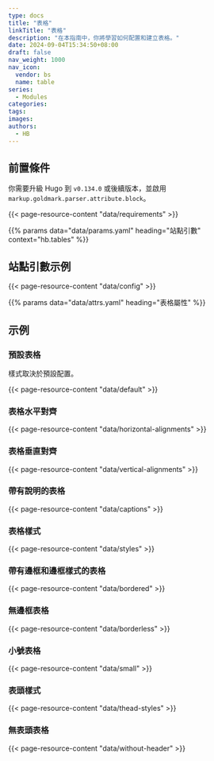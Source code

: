 ```yaml
---
type: docs
title: "表格"
linkTitle: "表格"
description: "在本指南中，你將學習如何配置和建立表格。"
date: 2024-09-04T15:34:50+08:00
draft: false
nav_weight: 1000
nav_icon:
  vendor: bs
  name: table
series:
  - Modules
categories:
tags:
images:
authors:
  - HB
---
```


## 前置條件

你需要升級 Hugo 到 `v0.134.0` 或後續版本，並啟用 `markup.goldmark.parser.attribute.block`。

{{< page-resource-content "data/requirements" >}}

{{% params data="data/params.yaml" heading="站點引數" context="hb.tables" %}}

## 站點引數示例

{{< page-resource-content "data/config" >}}

{{% params data="data/attrs.yaml" heading="表格屬性" %}}

## 示例

### 預設表格

樣式取決於預設配置。

{{< page-resource-content "data/default" >}}

### 表格水平對齊

{{< page-resource-content "data/horizontal-alignments" >}}

### 表格垂直對齊

{{< page-resource-content "data/vertical-alignments" >}}

### 帶有說明的表格

{{< page-resource-content "data/captions" >}}

### 表格樣式

{{< page-resource-content "data/styles" >}}

### 帶有邊框和邊框樣式的表格

{{< page-resource-content "data/bordered" >}}

### 無邊框表格

{{< page-resource-content "data/borderless" >}}

### 小號表格

{{< page-resource-content "data/small" >}}

### 表頭樣式

{{< page-resource-content "data/thead-styles" >}}

### 無表頭表格

{{< page-resource-content "data/without-header" >}}

